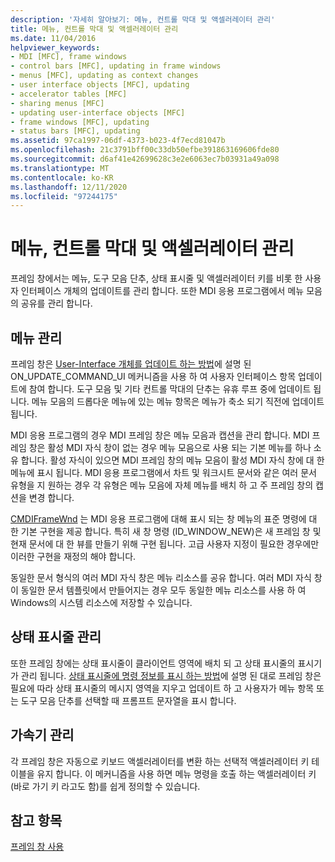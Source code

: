 ```yaml
---
description: '자세히 알아보기: 메뉴, 컨트롤 막대 및 액셀러레이터 관리'
title: 메뉴, 컨트롤 막대 및 액셀러레이터 관리
ms.date: 11/04/2016
helpviewer_keywords:
- MDI [MFC], frame windows
- control bars [MFC], updating in frame windows
- menus [MFC], updating as context changes
- user interface objects [MFC], updating
- accelerator tables [MFC]
- sharing menus [MFC]
- updating user-interface objects [MFC]
- frame windows [MFC], updating
- status bars [MFC], updating
ms.assetid: 97ca1997-06df-4373-b023-4f7ecd81047b
ms.openlocfilehash: 21c3791bff00c33db50efbe391863169606fde80
ms.sourcegitcommit: d6af41e42699628c3e2e6063ec7b03931a49a098
ms.translationtype: MT
ms.contentlocale: ko-KR
ms.lasthandoff: 12/11/2020
ms.locfileid: "97244175"
---
```

# <a name="managing-menus-control-bars-and-accelerators"></a>메뉴, 컨트롤 막대 및 액셀러레이터 관리

프레임 창에서는 메뉴, 도구 모음 단추, 상태 표시줄 및 액셀러레이터 키를 비롯 한 사용자 인터페이스 개체의 업데이트를 관리 합니다. 또한 MDI 응용 프로그램에서 메뉴 모음의 공유를 관리 합니다.

## <a name="managing-menus"></a>메뉴 관리

프레임 창은 [User-Interface 개체를 업데이트 하는 방법](how-to-update-user-interface-objects.md)에 설명 된 ON_UPDATE_COMMAND_UI 메커니즘을 사용 하 여 사용자 인터페이스 항목 업데이트에 참여 합니다. 도구 모음 및 기타 컨트롤 막대의 단추는 유휴 루프 중에 업데이트 됩니다. 메뉴 모음의 드롭다운 메뉴에 있는 메뉴 항목은 메뉴가 축소 되기 직전에 업데이트 됩니다.

MDI 응용 프로그램의 경우 MDI 프레임 창은 메뉴 모음과 캡션을 관리 합니다. MDI 프레임 창은 활성 MDI 자식 창이 없는 경우 메뉴 모음으로 사용 되는 기본 메뉴를 하나 소유 합니다. 활성 자식이 있으면 MDI 프레임 창의 메뉴 모음이 활성 MDI 자식 창에 대 한 메뉴에 표시 됩니다. MDI 응용 프로그램에서 차트 및 워크시트 문서와 같은 여러 문서 유형을 지 원하는 경우 각 유형은 메뉴 모음에 자체 메뉴를 배치 하 고 주 프레임 창의 캡션을 변경 합니다.

[CMDIFrameWnd](reference/cmdiframewnd-class.md) 는 MDI 응용 프로그램에 대해 표시 되는 창 메뉴의 표준 명령에 대 한 기본 구현을 제공 합니다. 특히 새 창 명령 (ID_WINDOW_NEW)은 새 프레임 창 및 현재 문서에 대 한 뷰를 만들기 위해 구현 됩니다. 고급 사용자 지정이 필요한 경우에만 이러한 구현을 재정의 해야 합니다.

동일한 문서 형식의 여러 MDI 자식 창은 메뉴 리소스를 공유 합니다. 여러 MDI 자식 창이 동일한 문서 템플릿에서 만들어지는 경우 모두 동일한 메뉴 리소스를 사용 하 여 Windows의 시스템 리소스에 저장할 수 있습니다.

## <a name="managing-the-status-bar"></a>상태 표시줄 관리

또한 프레임 창에는 상태 표시줄이 클라이언트 영역에 배치 되 고 상태 표시줄의 표시기가 관리 됩니다. [상태 표시줄에 명령 정보를 표시 하는 방법](how-to-display-command-information-in-the-status-bar.md)에 설명 된 대로 프레임 창은 필요에 따라 상태 표시줄의 메시지 영역을 지우고 업데이트 하 고 사용자가 메뉴 항목 또는 도구 모음 단추를 선택할 때 프롬프트 문자열을 표시 합니다.

## <a name="managing-accelerators"></a>가속기 관리

각 프레임 창은 자동으로 키보드 액셀러레이터를 변환 하는 선택적 액셀러레이터 키 테이블을 유지 합니다. 이 메커니즘을 사용 하면 메뉴 명령을 호출 하는 액셀러레이터 키 (바로 가기 키 라고도 함)를 쉽게 정의할 수 있습니다.

## <a name="see-also"></a>참고 항목

[프레임 창 사용](using-frame-windows.md)
